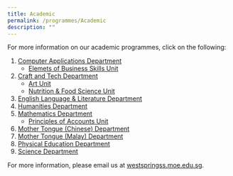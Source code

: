 ```yaml
---
title: Academic
permalink: /programmes/Academic
description: ""
---
```

For more information on our academic programmes, click on the following:

1.  [Computer Applications Department](/academic/Computer-Applications-Dpt/Computer-Applications-Department)
    *   [Elemets of Business Skills Unit](/academic/Computer-Applications-Dpt/Elements-of-Business-Skills-Unit)
2.  [Craft and Tech Department](/academic/Craft-and-Tech-Department/Craft-and-Tech-Department)
    *  [Art Unit](/academic/Craft-and-Tech-Department/Art-Unit)
    *   [Nutrition & Food Science Unit](https://westspringsec.moe.edu.sg/academic-programme/1633-2/nutrition-and-food-science-unit/)
3.  [English Language & Literature Department](https://westspringsec.moe.edu.sg/academic/english-language-and-literature-department/)
4.  [Humanities Department](https://westspringsec.moe.edu.sg/academic/humanities-department/)
5.  [Mathematics Department](https://westspringsec.moe.edu.sg/academic/mathematics-department/)
    *   [Principles of Accounts Unit](https://westspringsec.moe.edu.sg/academic-programme/mathematics-department/principles-of-accounts-unit/)
6.  [Mother Tongue (Chinese) Department](https://westspringsec.moe.edu.sg/academic/chinese-language-department/)
7.  [Mother Tongue (Malay) Department](https://westspringsec.moe.edu.sg/academic/malay-language-department/)
8.  [Physical Education Department](https://westspringsec.moe.edu.sg/academic/physical-education-department/)
9.  [Science Department](https://westspringsec.moe.edu.sg/academic/science-department/)

For more information, please email us at [westspringss.moe.edu.sg](http://westspringss.moe.edu.sg/).